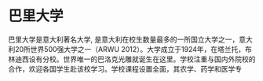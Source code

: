 # 巴里大学

巴里大学是意大利著名大学, 是意大利在校生数量最多的一所国立大学之一，意大利20所世界500强大学之一（ARWU 2012）。大学成立于1924年，在塔兰托，布林迪西设有分校。世界唯一的巴洛克光雕就诞生在这里。学校注重与国内外院校的合作，欢迎各国学生赴该校学习。学校课程设置全面，其农学、药学和医学专